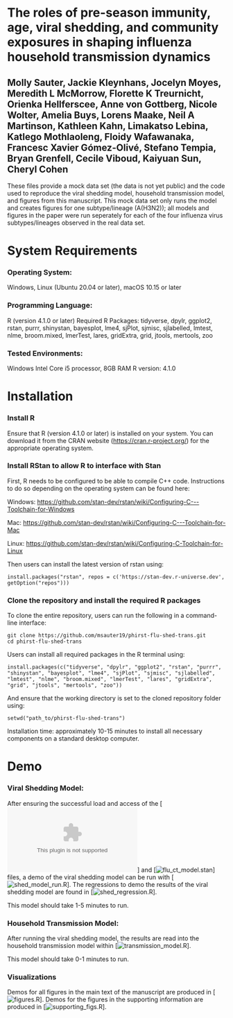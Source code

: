 # The roles  of pre-season immunity, age, viral shedding, and community exposures in shaping influenza household transmission dynamics
## Molly Sauter, Jackie Kleynhans, Jocelyn Moyes, Meredith L McMorrow, Florette K Treurnicht, Orienka Hellferscee, Anne von Gottberg, Nicole Wolter, Amelia Buys, Lorens Maake, Neil A Martinson, Kathleen Kahn, Limakatso Lebina, Katlego Mothlaoleng, Floidy Wafawanaka, Francesc Xavier Gómez-Olivé, Stefano Tempia, Bryan Grenfell, Cecile Viboud, Kaiyuan Sun, Cheryl Cohen
These files provide a mock data set (the data is not yet public) and the code used to reproduce the viral shedding model, household transmission model, and figures from this manuscript. This mock data set only runs the model and creates figures for one subtype/lineage (A(H3N2)); all models and figures in the paper were run seperately for each of the four influenza virus subtypes/lineages observed in the real data set. 

# System Requirements

### Operating System: 
Windows, Linux (Ubuntu 20.04 or later), macOS 10.15 or later

### Programming Language:
R (version 4.1.0 or later)
Required R Packages:
tidyverse, dpylr, ggplot2, rstan, purrr, shinystan, bayesplot, lme4, sjPlot, sjmisc, sjlabelled, lmtest, nlme, broom.mixed, lmerTest, lares, gridExtra, grid, jtools, mertools, zoo 

### Tested Environments: 
Windows Intel Core i5 processor, 8GB RAM 
R version: 4.1.0

# Installation
### Install R
Ensure that R (version 4.1.0 or later) is installed on your system. You can download it from the CRAN website (https://cran.r-project.org/) for the appropriate operating system. 

### Install RStan to allow R to interface with Stan
First, R needs to be configured to be able to compile C++ code. Instructions to do so depending on the operating system can be found here: 

Windows: https://github.com/stan-dev/rstan/wiki/Configuring-C---Toolchain-for-Windows

Mac: https://github.com/stan-dev/rstan/wiki/Configuring-C---Toolchain-for-Mac

Linux: https://github.com/stan-dev/rstan/wiki/Configuring-C-Toolchain-for-Linux

Then users can install the latest version of rstan using: 
```
install.packages("rstan", repos = c('https://stan-dev.r-universe.dev', getOption("repos")))
```

### Clone the repository and install the required R packages
To clone the entire repository, users can run the following in a command-line interface: 
```
git clone https://github.com/msauter19/phirst-flu-shed-trans.git  
cd phirst-flu-shed-trans  
```
Users can install all required packages in the R terminal using: 
```
install.packages(c("tidyverse", "dpylr", "ggplot2", "rstan", "purrr", "shinystan", "bayesplot", "lme4", "sjPlot", "sjmisc", "sjlabelled", "lmtest", "nlme", "broom.mixed", "lmerTest", "lares", "gridExtra", "grid", "jtools", "mertools", "zoo")) 
```
And ensure that the working directory is set to the cloned repository folder using:
```
setwd("path_to/phirst-flu-shed-trans")
```
Installation time: approximately 10-15 minutes to install all necessary components on a standard desktop computer. 

# Demo
### Viral Shedding Model: 
After ensuring the successful load and access of the [![mock_dataset.csv](https://github.com/msauter19/phirst-flu-shed-trans/blob/main/mock_dataset.csv)] and [![flu_ct_model.stan](https://github.com/msauter19/phirst-flu-shed-trans/blob/main/flu_ct_model.stan)] files, a demo of the viral shedding model can be run with [![shed_model_run.R](https://github.com/msauter19/phirst-flu-shed-trans/blob/main/shed_model_run.R)]. The regressions to demo the results of the viral shedding model are found in [![shed_regression.R](https://github.com/msauter19/phirst-flu-shed-trans/blob/main/shed_regression.R)].

This model should take 1-5 minutes to run. 

### Household Transmission Model: 
After running the viral shedding model, the results are read into the household transmission model within [![transmission_model.R](https://github.com/msauter19/phirst-flu-shed-trans/blob/main/transmission_model.R)]. 

This model should take 0-1 minutes to run.

### Visualizations 
Demos for all figures in the main text of the manuscript are produced in [![figures.R](https://github.com/msauter19/phirst-flu-shed-trans/blob/main/figures.R)]. Demos for the figures in the supporting information are produced in [![supporting_figs.R](https://github.com/msauter19/phirst-flu-shed-trans/blob/main/supporting_figs.R)]. 


